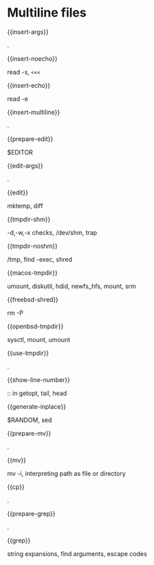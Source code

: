 # Multiline files

{{insert-args}}

.

{{insert-noecho}}

read -s, `<<<`

{{insert-echo}}

read -e

{{insert-multiline}}

.

{{prepare-edit}}

$EDITOR

{{edit-args}}

.

{{edit}}

mktemp, diff

{{tmpdir-shm}}

-d,-w,-x checks, /dev/shm, trap

{{tmpdir-noshm}}

/tmp, find -exec, shred

{{macos-tmpdir}}

umount, diskutil, hdid, newfs_hfs, mount, srm

{{freebsd-shred}}

rm -P

{{openbsd-tmpdir}}

sysctl, mount, umount

{{use-tmpdir}}

.

{{show-line-number}}

:: in getopt, tail, head

{{generate-inplace}}

$RANDOM, sed

{{prepare-mv}}

.

{{mv}}

mv -i, interpreting path as file or directory

{{cp}}

.

{{prepare-grep}}

.

{{grep}}

string expansions, find arguments, escape codes


